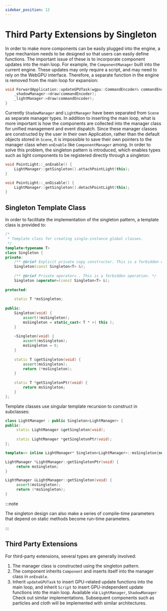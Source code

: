 ```yaml
---
sidebar_position: 12
---
```


# Third Party Extensions by Singleton

In order to make more components can be easily plugged into the engine, a type mechanism needs to be designed so that
users can easily define functions. The important issue of these is to incorporate component updates into the main loop.
For example, the `ComponentManager` built into the current engine. These updates may only require a script, and may need
to rely on the WebGPU interface. Therefore, a separate function in the engine is removed from the main loop for
expansion:

````cpp
void ForwardApplication::updateGPUTask(wgpu::CommandEncoder& commandEncoder) {
    _shadowManager->draw(commandEncoder);
    _lightManager->draw(commandEncoder);
}
````

Currently `ShadowManager` and `LightManager` have been separated from `Scene` as separate manager types. In addition to
inserting the main loop, what is more important is how the components are collected into the manager class for unified
management and event dispatch. Since these manager classes are constructed by the user in their own Application, rather
than the default objects stored in `Scene`, it is impossible to save their own pointers to the manager class
when `onEnable` like `ComponentManager` among. In order to solve this problem, the singleton pattern is introduced,
which enables types such as light components to be registered directly through a singleton:

```cpp
void PointLight::_onEnable() {
    LightManager::getSingleton().attachPointLight(this);
}

void PointLight::_onDisable() {
    LightManager::getSingleton().detachPointLight(this);
}
```

## Singleton Template Class

In order to facilitate the implementation of the singleton pattern, a template class is provided to:

```cpp
/*
 * Template class for creating single-instance global classes.
 */
template<typename T>
class Singleton {
private:
    /** @brief Explicit private copy constructor. This is a forbidden operation.*/
    Singleton(const Singleton<T> &);
    
    /** @brief Private operator= . This is a forbidden operation. */
    Singleton &operator=(const Singleton<T> &);
    
protected:
    
    static T *msSingleton;
    
public:
    Singleton(void) {
        assert(!msSingleton);
        msSingleton = static_cast< T * >( this );
    }
    
    ~Singleton(void) {
        assert(msSingleton);
        msSingleton = 0;
    }
    
    static T &getSingleton(void) {
        assert(msSingleton);
        return (*msSingleton);
    }
    
    static T *getSingletonPtr(void) {
        return msSingleton;
    }
};
```

Template classes use singular template recursion to construct in subclasses:

````cpp
class LightManager : public Singleton<LightManager> {
public:
     static LightManager &getSingleton(void);
    
     static LightManager *getSingletonPtr(void);
};

template<> inline LightManager* Singleton<LightManager>::msSingleton{nullptr};

LightManager *LightManager::getSingletonPtr(void) {
     return msSingleton;
}

LightManager &LightManager::getSingleton(void) {
     assert(msSingleton);
     return (*msSingleton);
}
````

:::note

The singleton design can also make a series of compile-time parameters that depend on static methods become run-time
parameters.

:::

## Third Party Extensions

For third-party extensions, several types are generally involved:

1. The manager class is constructed using the singleton pattern.
2. The component inherits `Component` and inserts itself into the manager class in `onEnable`.
3. Inherit `updateGPUTask` to insert GPU-related update functions into the main loop, and inherit `Script` to insert
   GPU-independent update functions into the main loop. Available via `LightManager`, `ShadowManager`
   Check out similar implementations. Subsequent components such as particles and cloth will be implemented with similar
   architectures.
